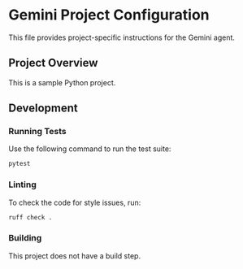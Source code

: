 # Gemini Project Configuration

This file provides project-specific instructions for the Gemini agent.

## Project Overview

This is a sample Python project.

## Development

### Running Tests

Use the following command to run the test suite:

```bash
pytest
```

### Linting

To check the code for style issues, run:

```bash
ruff check .
```

### Building

This project does not have a build step.

